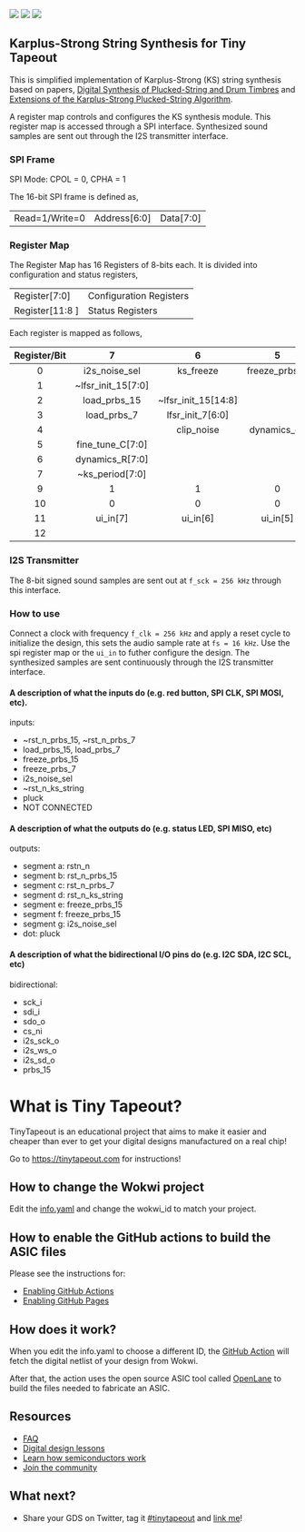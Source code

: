 ![](../../workflows/gds/badge.svg) ![](../../workflows/docs/badge.svg) ![](../../workflows/test/badge.svg)

## Karplus-Strong String Synthesis for Tiny Tapeout
This is simplified implementation of Karplus-Strong (KS) string synthesis based on papers, [Digital Synthesis of Plucked-String and Drum Timbres](https://doi.org/10.2307/3680062) and [Extensions of the Karplus-Strong Plucked-String Algorithm](https://doi.org/10.2307/3680063). 

A register map controls and configures the KS synthesis module. This register map is accessed through a SPI interface. Synthesized sound samples are sent out through the I2S transmitter interface.

### SPI Frame
SPI Mode: CPOL = 0, CPHA = 1

The 16-bit SPI frame is defined as,

|     |     |     |
|:---:|:---:|:---:|
| Read=1/Write=0 | Address[6:0] | Data[7:0] |


### Register Map
The Register Map has 16 Registers of 8-bits each. It is divided into configuration and status registers,

|     |     |
|:--- |:--- |
| Register[7:0] | Configuration Registers |
| Register[11:8 ]| Status Registers |

Each register is mapped as follows,

| Register/Bit | 7                  | 6                   | 5             | 4              | 3             | 2                     | 1             | 0              |
|:------------:|:------------------:|:-------------------:|:-------------:|:--------------:|:-------------:|:---------------------:|:-------------:|:--------------:|
| 0            | i2s_noise_sel      | ks_freeze           | freeze_prbs_7 | freeze_prbs_15 |               | ~rst_n_ks_string      | ~rst_n_prbs_7 | ~rst_n_prbs_15 |
| 1            | ~lfsr_init_15[7:0] |                     |               |                |               |                       |               |                |
| 2            | load_prbs_15       | ~lfsr_init_15[14:8] |               |                |               |                       |               |                |
| 3            | load_prbs_7        | lfsr_init_7[6:0]    |               |                |               |                       |               |                |
| 4            |                    | clip_noise          | dynamics_en   | fine_tune_n    | drum_string_n | toggle_pattern_prbs_n | round_en      | pluck          |
| 5            | fine_tune_C[7:0]   |                     |               |                |               |                       |               |                |
| 6            | dynamics_R[7:0]    |                     |               |                |               |                       |               |                |
| 7            | ~ks_period[7:0]    |                     |               |                |               |                       |               |                |
| 9            | 1                  | 1                   | 0             | 0              | 0             | 0                     | 0             | 0              |
| 10           | 0                  | 0                   | 0             | 0              | 0             | 0                     | 0             | 1              |
| 11           | ui_in[7]           | ui_in[6]            | ui_in[5]      | ui_in[4]       | ui_in[3]      | ui_in[2]              | ui_in[1]      | ui_in[0]       |
| 12           |                    |                     |               |                |               |                       |               |                |

### I2S Transmitter
The 8-bit signed sound samples are sent out at `f_sck = 256 kHz` through this interface.

### How to use
Connect a clock with frequency `f_clk = 256 kHz` and apply a reset cycle to initialize the design, this sets the audio sample rate at `fs = 16 kHz`. Use the spi register map or the `ui_in` to futher configure the design. The synthesized samples are sent continuously through the I2S transmitter interface.

#### A description of what the inputs do (e.g. red button, SPI CLK, SPI MOSI, etc).
  inputs:               
  - ~rst_n_prbs_15, ~rst_n_prbs_7
  - load_prbs_15, load_prbs_7 
  - freeze_prbs_15
  - freeze_prbs_7
  - i2s_noise_sel
  - ~rst_n_ks_string
  - pluck
  - NOT CONNECTED
#### A description of what the outputs do (e.g. status LED, SPI MISO, etc)
  outputs:
  - segment a: rstn_n
  - segment b: rst_n_prbs_15
  - segment c: rst_n_prbs_7
  - segment d: rst_n_ks_string
  - segment e: freeze_prbs_15
  - segment f: freeze_prbs_15
  - segment g: i2s_noise_sel
  - dot: pluck
#### A description of what the bidirectional I/O pins do (e.g. I2C SDA, I2C SCL, etc)
  bidirectional:
  - sck_i
  - sdi_i
  - sdo_o
  - cs_ni
  - i2s_sck_o
  - i2s_ws_o
  - i2s_sd_o 
  - prbs_15

# What is Tiny Tapeout?

TinyTapeout is an educational project that aims to make it easier and cheaper than ever to get your digital designs manufactured on a real chip!

Go to https://tinytapeout.com for instructions!

## How to change the Wokwi project

Edit the [info.yaml](info.yaml) and change the wokwi_id to match your project.

## How to enable the GitHub actions to build the ASIC files

Please see the instructions for:

- [Enabling GitHub Actions](https://tinytapeout.com/faq/#when-i-commit-my-change-the-gds-action-isnt-running)
- [Enabling GitHub Pages](https://tinytapeout.com/faq/#my-github-action-is-failing-on-the-pages-part)

## How does it work?

When you edit the info.yaml to choose a different ID, the [GitHub Action](.github/workflows/gds.yaml) will fetch the digital netlist of your design from Wokwi.

After that, the action uses the open source ASIC tool called [OpenLane](https://www.zerotoasiccourse.com/terminology/openlane/) to build the files needed to fabricate an ASIC.

## Resources

- [FAQ](https://tinytapeout.com/faq/)
- [Digital design lessons](https://tinytapeout.com/digital_design/)
- [Learn how semiconductors work](https://tinytapeout.com/siliwiz/)
- [Join the community](https://discord.gg/rPK2nSjxy8)

## What next?

- Share your GDS on Twitter, tag it [#tinytapeout](https://twitter.com/hashtag/tinytapeout?src=hashtag_click) and [link me](https://twitter.com/matthewvenn)!
